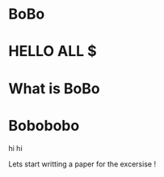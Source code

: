 # BoBo

HELLO ALL $
=======

# What is BoBo

#	Bobobobo


hi hi 

Lets start writting a paper for the excersise !